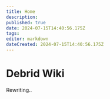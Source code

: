 ```yaml
---
title: Home
description: 
published: true
date: 2024-07-15T14:40:56.175Z
tags: 
editor: markdown
dateCreated: 2024-07-15T14:40:56.175Z
---
```


# Debrid Wiki
Rewriting..